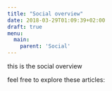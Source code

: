 ```yaml
---
title: "Social overview"
date: 2018-03-29T01:09:39+02:00
draft: true
menu:
  main:
    parent: 'Social'
---
```


this is the social overview

feel free to explore these articles:
